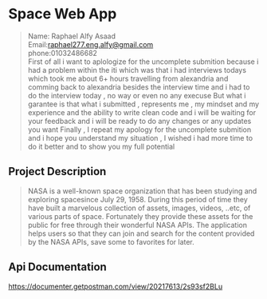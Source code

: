 # Space Web App
>Name: Raphael Alfy Asaad <br> Email:raphael277.eng.alfy@gmail.com <br> phone:01032486682 <br>
>First of all i want to aplologize for the uncomplete submition
>because i had a problem within the iti which was that i had interviews todays which took me about 6+ hours travelling from alexandria and comming back to alexandria besides the interview time and i had to do the interview today , no way  or even no any execuse 
>But what i garantee is that what i submitted , represents me , my mindset and my experience and the ability to write clean code 
>and i will be waiting for your feedback and i will be ready to do any changes or any updates you want
>Finally , I repeat my apology for the uncomplete submition and i hope you understand my situation , I wished i had more time to do it better and to show you my full potential

## Project Description
>NASA is a well-known space organization that has been studying and exploring spacesince July 29, 1958. During this period of time they have built a marvelous collection of assets, images, videos, ..etc, of various parts of space. Fortunately they provide these assets for the public for free through their wonderful NASA APIs. The application helps users so that they can join and search for the content provided by the NASA APIs, save some to favorites for later.

## Api Documentation 
https://documenter.getpostman.com/view/20217613/2s93sf2BLu

